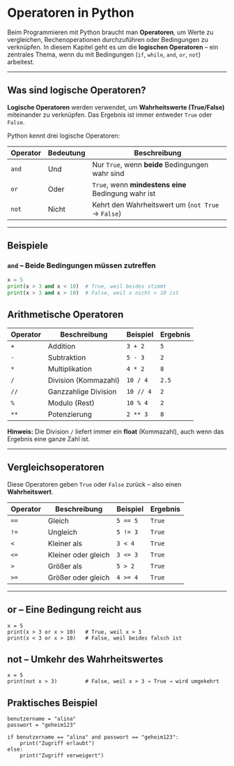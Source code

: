 #  Operatoren in Python

Beim Programmieren mit Python braucht man **Operatoren**, um Werte zu vergleichen, Rechenoperationen durchzuführen oder Bedingungen zu verknüpfen. In diesem Kapitel geht es um die **logischen Operatoren** – ein zentrales Thema, wenn du mit Bedingungen (`if`, `while`, `and`, `or`, `not`) arbeitest.

---

##  Was sind logische Operatoren?

**Logische Operatoren** werden verwendet, um **Wahrheitswerte (True/False)** miteinander zu verknüpfen. Das Ergebnis ist immer entweder `True` oder `False`.

Python kennt drei logische Operatoren:

| Operator | Bedeutung          | Beschreibung                                  |
|----------|--------------------|-----------------------------------------------|
| `and`    | Und                | Nur `True`, wenn **beide** Bedingungen wahr sind |
| `or`     | Oder               | `True`, wenn **mindestens eine** Bedingung wahr ist |
| `not`    | Nicht              | Kehrt den Wahrheitswert um (`not True` → `False`) |

---

## Beispiele

### `and` – Beide Bedingungen müssen zutreffen

```python
x = 5
print(x > 3 and x < 10)  # True, weil beides stimmt
print(x > 3 and x > 10)  # False, weil x nicht > 10 ist
````
## Arithmetische Operatoren

| Operator | Beschreibung            | Beispiel           | Ergebnis |
|----------|-------------------------|--------------------|----------|
| `+`      | Addition                 | `3 + 2`            | `5`      |
| `-`      | Subtraktion              | `5 - 3`            | `2`      |
| `*`      | Multiplikation           | `4 * 2`            | `8`      |
| `/`      | Division (Kommazahl)     | `10 / 4`           | `2.5`    |
| `//`     | Ganzzahlige Division     | `10 // 4`          | `2`      |
| `%`      | Modulo (Rest)            | `10 % 4`           | `2`      |
| `**`     | Potenzierung             | `2 ** 3`           | `8`      |

**Hinweis:** Die Division `/` liefert immer ein **float** (Kommazahl), auch wenn das Ergebnis eine ganze Zahl ist.

---

## Vergleichsoperatoren

Diese Operatoren geben `True` oder `False` zurück – also einen **Wahrheitswert**.

| Operator | Beschreibung             | Beispiel         | Ergebnis |
|----------|--------------------------|------------------|----------|
| `==`     | Gleich                   | `5 == 5`         | `True`   |
| `!=`     | Ungleich                 | `5 != 3`         | `True`   |
| `<`      | Kleiner als              | `3 < 4`          | `True`   |
| `<=`     | Kleiner oder gleich      | `3 <= 3`         | `True`   |
| `>`      | Größer als               | `5 > 2`          | `True`   |
| `>=`     | Größer oder gleich       | `4 >= 4`         | `True`   |

---
## or – Eine Bedingung reicht aus
````
x = 5
print(x > 3 or x > 10)   # True, weil x > 3
print(x < 3 or x > 10)   # False, weil beides falsch ist
````

## not – Umkehr des Wahrheitswertes
````
x = 5
print(not x > 3)         # False, weil x > 3 → True → wird umgekehrt
````

## Praktisches Beispiel
````
benutzername = "alina"
passwort = "geheim123"

if benutzername == "alina" and passwort == "geheim123":
    print("Zugriff erlaubt")
else:
    print("Zugriff verweigert")
